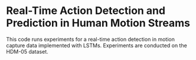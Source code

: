 # Real-Time Action Detection and Prediction in Human Motion Streams

This code runs experiments for a real-time action detection in motion capture data implemented with LSTMs.
Experiments are conducted on the HDM-05 dataset.

